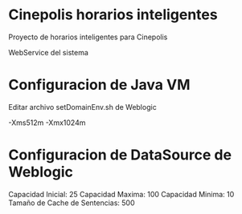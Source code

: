 # Cinepolis horarios inteligentes 

Proyecto de horarios inteligentes para Cinepolis

WebService del sistema

# Configuracion de Java VM

Editar archivo setDomainEnv.sh de Weblogic

-Xms512m -Xmx1024m

# Configuracion de DataSource de Weblogic

Capacidad Inicial: 25
Capacidad Maxima: 100
Capacidad Minima: 10
Tamaño de Cache de Sentencias: 500
